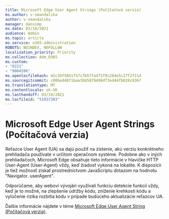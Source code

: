 ```yaml
---
title: Microsoft Edge User Agent Strings (Počítačová verzia)
ms.author: v-smandalika
author: v-smandalika
manager: dansimp
ms.date: 03/18/2021
audience: Admin
ms.topic: article
ms.service: o365-administration
ROBOTS: NOINDEX, NOFOLLOW
localization_priority: Priority
ms.collection: Adm_O365
ms.custom:
- "8221"
- "9004596"
ms.openlocfilehash: 42c39f5661f57c7b57fa471f9c204e5c27f2f214
ms.sourcegitcommit: c08bed4071baa3bb5879496df3ed44fb828c8367
ms.translationtype: MT
ms.contentlocale: sk-SK
ms.lasthandoff: 03/19/2021
ms.locfileid: "51037303"
---
```

# <a name="microsoft-edge-user-agent-strings-desktop"></a>Microsoft Edge User Agent Strings (Počítačová verzia)

Reťazce User Agent (UA) sa dajú použiť na zistenie, akú verziu konkrétneho prehliadača používate v určitom operačnom systéme. Podobne ako v iných prehliadačoch, Microsoft Edge obsahuje tieto informácie v hlavičke HTTP User-Agent (User-Agent) vždy, keď žiadosť vykoná na lokalite. K dispozícii je tiež možnosť získať prostredníctvom JavaScriptu dotazom na hodnotu "Navigator. userAgent".

Odporúčame, aby weboví vývojári využívali funkciu detekcie funkcií vždy, keď je to možné, na zlepšenie údržby kódu, zníženie krehkosti kódu a vylúčenie rizika rozbitia kódu v prípade budúceho aktualizácie reťazcov UA.

Ďalšie informácie nájdete v téme [Microsoft Edge User Agent String (Počítačová verzia)](https://docs.microsoft.com/microsoft-edge/web-platform/user-agent-string).

